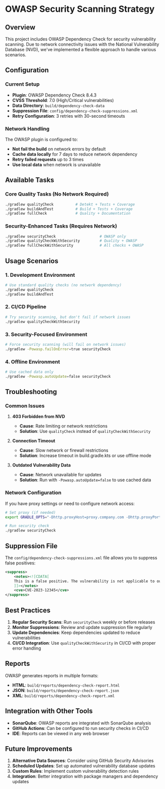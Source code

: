 # OWASP Security Scanning Strategy

## Overview

This project includes OWASP Dependency Check for security vulnerability scanning. Due to network connectivity issues with the National Vulnerability Database (NVD), we've implemented a flexible approach to handle various scenarios.

## Configuration

### Current Setup

- **Plugin**: OWASP Dependency Check 8.4.3
- **CVSS Threshold**: 7.0 (High/Critical vulnerabilities)
- **Data Directory**: `build/dependency-check-data`
- **Suppression File**: `config/dependency-check-suppressions.xml`
- **Retry Configuration**: 3 retries with 30-second timeouts

### Network Handling

The OWASP plugin is configured to:

- **Not fail the build** on network errors by default
- **Cache data locally** for 7 days to reduce network dependency
- **Retry failed requests** up to 3 times
- **Use local data** when network is unavailable

## Available Tasks

### Core Quality Tasks (No Network Required)

```bash
./gradlew qualityCheck          # Detekt + Tests + Coverage
./gradlew buildAndTest          # Build + Tests + Coverage
./gradlew fullCheck             # Quality + Documentation
```

### Security-Enhanced Tasks (Requires Network)

```bash
./gradlew securityCheck                    # OWASP only
./gradlew qualityCheckWithSecurity         # Quality + OWASP
./gradlew fullCheckWithSecurity            # All checks + OWASP
```

## Usage Scenarios

### 1. Development Environment

```bash
# Use standard quality checks (no network dependency)
./gradlew qualityCheck
./gradlew buildAndTest
```

### 2. CI/CD Pipeline

```bash
# Try security scanning, but don't fail if network issues
./gradlew qualityCheckWithSecurity
```

### 3. Security-Focused Environment

```bash
# Force security scanning (will fail on network issues)
./gradlew -Powasp.failOnError=true securityCheck
```

### 4. Offline Environment

```bash
# Use cached data only
./gradlew -Powasp.autoUpdate=false securityCheck
```

## Troubleshooting

### Common Issues

1. **403 Forbidden from NVD**

   - **Cause**: Rate limiting or network restrictions
   - **Solution**: Use `qualityCheck` instead of `qualityCheckWithSecurity`

2. **Connection Timeout**

   - **Cause**: Slow network or firewall restrictions
   - **Solution**: Increase timeout in build.gradle.kts or use offline mode

3. **Outdated Vulnerability Data**
   - **Cause**: Network unavailable for updates
   - **Solution**: Run with `-Powasp.autoUpdate=false` to use cached data

### Network Configuration

If you have proxy settings or need to configure network access:

```bash
# Set proxy (if needed)
export GRADLE_OPTS="-Dhttp.proxyHost=proxy.company.com -Dhttp.proxyPort=8080"

# Run security check
./gradlew securityCheck
```

## Suppression File

The `config/dependency-check-suppressions.xml` file allows you to suppress false positives:

```xml
<suppress>
    <notes><![CDATA[
    This is a false positive. The vulnerability is not applicable to our use case.
    ]]></notes>
    <cve>CVE-2023-12345</cve>
</suppress>
```

## Best Practices

1. **Regular Security Scans**: Run `securityCheck` weekly or before releases
2. **Monitor Suppressions**: Review and update suppression file regularly
3. **Update Dependencies**: Keep dependencies updated to reduce vulnerabilities
4. **CI/CD Integration**: Use `qualityCheckWithSecurity` in CI/CD with proper error handling

## Reports

OWASP generates reports in multiple formats:

- **HTML**: `build/reports/dependency-check-report.html`
- **JSON**: `build/reports/dependency-check-report.json`
- **XML**: `build/reports/dependency-check-report.xml`

## Integration with Other Tools

- **SonarQube**: OWASP reports are integrated with SonarQube analysis
- **GitHub Actions**: Can be configured to run security checks in CI/CD
- **IDE**: Reports can be viewed in any web browser

## Future Improvements

1. **Alternative Data Sources**: Consider using GitHub Security Advisories
2. **Scheduled Updates**: Set up automated vulnerability database updates
3. **Custom Rules**: Implement custom vulnerability detection rules
4. **Integration**: Better integration with package managers and dependency updates
